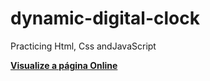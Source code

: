 # dynamic-digital-clock
 Practicing Html, Css andJavaScript

**[Visualize a página Online](https://4ndradegabriel.github.io/dynamic-digital-clock/)**
